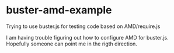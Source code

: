 buster-amd-example
==================

Trying to use buster.js for testing code based on AMD/require.js

I am having trouble figuring out how to configure AMD for buster.js. Hopefully someone can point me in the rigth direction.

